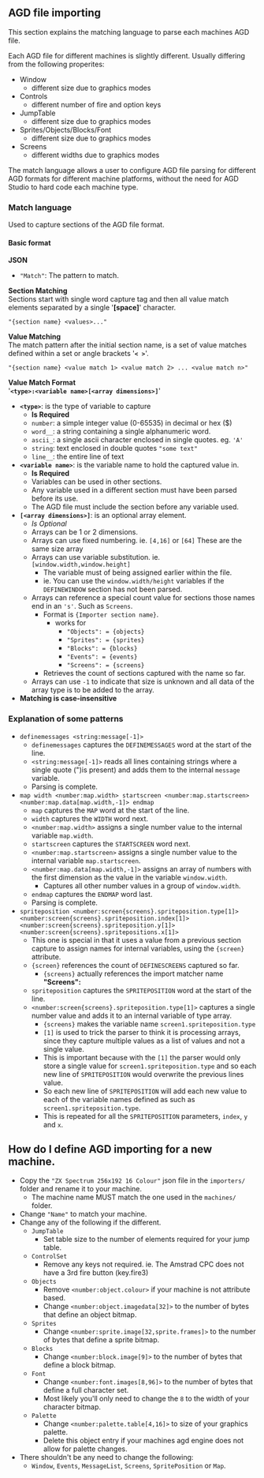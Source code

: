 ## AGD file importing
This section explains the matching language to parse each machines AGD file.

Each AGD file for different machines is slightly different.
Usually differing from the following properites:
- Window
  - different size due to graphics modes
- Controls
  - different number of fire and option keys
- JumpTable 
  - different size due to graphics modes
- Sprites/Objects/Blocks/Font 
  - different size due to graphics modes
- Screens
  - different widths due to graphics modes

The match language allows a user to configure AGD file parsing for different AGD formats for different machine platforms, without the need for AGD Studio to hard code each machine type.

### Match language
Used to capture sections of the AGD file format.

#### Basic format
**JSON**<br>
- `"Match"`: The pattern to match.

**Section Matching**<br>
Sections start with single word capture tag and then all value match elements separated by a single '**[space]**' character.
```
"{section name} <values>..."
```

**Value Matching**<br>
The match pattern after the initial section name, is a set of value matches defined within a set or angle brackets '**`< >`**'.
```
"{section name} <value match 1> <value match 2> ... <value match n>"
```

**Value Match Format**<br>
'**`<type>:<variable name>[<array dimensions>]`**'<br>
- **`<type>`**: is the type of variable to capture
  - **Is Required**
  - `number`: a simple integer value (0-65535) in decimal or hex ($)
  - `word__`: a string containing a single alphanumeric word.
  - `ascii_`: a single ascii character enclosed in single quotes. eg. `'A'`
  - `string`: text enclosed in double quotes `"some text"`
  - `line__`: the entire line of text
- **`<variable name>`**: is the variable name to hold the captured value in.
  - **Is Required**
  - Variables can be used in other sections.
  - Any variable used in a different section must have been parsed before its use. 
  - The AGD file must include the section before any variable used.
- **`[<array dimensions>]`**: is an optional array element.
  - *Is Optional*
  - Arrays can be 1 or 2 dimensions.
  - Arrays can use fixed numbering. ie. `[4,16]` or `[64]` These are the same size array
  - Arrays can use variable substitution. ie. `[window.width,window.height]`
     - The variable must of being assigned earlier within the file.
	 - ie. You can use the `window.width/height` variables if the `DEFINEWINDOW` section has not been parsed.
  - Arrays can reference a special count value for sections those names end in an `'s'`. Such as `Screens`.
	 - Format is `{Importer section name}`.
	   - works for 
	      - `"Objects": = {objects}`
		  - `"Sprites": = {sprites}`
		  - `"Blocks": = {blocks}`
		  - `"Events": = {events}`
		  - `"Screens": = {screens}`
     - Retrieves the count of sections captured with the name so far.
  - Arrays can use `-1` to indicate that size is unknown and all data of the array type is to be added to the array.
- **Matching is case-insensitive**

### Explanation of some patterns
 - `definemessages <string:message[-1]>`
	- `definemessages` captures the `DEFINEMESSAGES` word at the start of the line.
	- `<string:message[-1]>` reads all lines containing strings where a single quote (")is present) and adds them to the internal `message` variable.
    - Parsing is complete.
 - `map width <number:map.width> startscreen <number:map.startscreen> <number:map.data[map.width,-1]> endmap`
    - `map` captures the `MAP` word at the start of the line.
    - `width` captures the `WIDTH` word next.
    - `<number:map.width>` assigns a single number value to the internal variable `map.width`.
    - `startscreen` captures the `STARTSCREEN` word next.
    - `<number:map.startscreen>` assigns a single number value to the internal variable `map.startscreen`.
    - `<number:map.data[map.width,-1]>` assigns an array of numbers with the first dimension as the value in the variable `window.width`.
       - Captures all other number values in a group of `window.width`.
    - `endmap` captures the `ENDMAP` word last.
    - Parsing is complete.
- `spriteposition <number:screen{screens}.spriteposition.type[1]> <number:screen{screens}.spriteposition.index[1]> <number:screen{screens}.spriteposition.y[1]> <number:screen{screens}.spritepositions.x[1]>`
	- This one is special in that it uses a value from a previous section capture to assign names for internal variables, using the `{screen}` attribute.
	- `{screen}` references the count of `DEFINESCREENS` captured so far.
	  - `{screens}` actually references the import matcher name **"Screens":**
	- `spriteposition` captures the `SPRITEPOSITION` word at the start of the line.
	- `<number:screen{screens}.spriteposition.type[1]>` captures a single number value and adds it to an internal variable of type array.
	   - `{screens}` makes the variable name `screen1.spriteposition.type`
	   - `[1]` is used to trick the parser to think it is processing arrays, since they capture multiple values as a list of values and not a single value. 
	   - This is important because with the `[1]` the parser would only store a single value for `screen1.spriteposition.type` and so each new line of `SPRITEPOSITION` would overwrite the previous lines value.
	   - So each new line of `SPRITEPOSITION` will add each new value to each of the variable names defined as such as `screen1.spriteposition.type`.
	   - This is repeated for all the `SPRITEPOSITION` parameters, `index`, `y` and `x`.
   

## How do I define AGD importing for a new machine.
- Copy the `"ZX Spectrum 256x192 16 Colour"` json file in the `importers/` folder and rename it to your machine.
   - The machine name MUST match the one used in the `machines/` folder.
- Change `"Name"` to match your machine.
- Change any of the following if the different.
   - `JumpTable` 
      - Set table size to the number of elements required for your jump table.
   - `ControlSet` 
	  - Remove any keys not required. ie. The Amstrad CPC does not have a 3rd fire button (key.fire3)
   - `Objects` 
	 - Remove `<number:object.colour>` if your machine is not attribute based.
	 - Change `<number:object.imagedata[32]>` to the number of bytes that define an object bitmap.
   - `Sprites`
     - Change `<number:sprite.image[32,sprite.frames]>` to the number of bytes that define a sprite bitmap.
   - `Blocks`
	 - Change `<number:block.image[9]>` to the number of bytes that define a block bitmap.
   - `Font`
     - Change `<number:font.images[8,96]>` to the number of bytes that define a full character set.
	 - Most likely you'll only need to change the `8` to the width of your character bitmap.
   - `Palette`
     - Change `<number:palette.table[4,16]>` to size of your graphics palette.
	 - Delete this object entry if your machines agd engine does not allow for palette changes.
- There shouldn't be any need to change the following:
   - `Window`, `Events`, `MessageList`, `Screens`, `SpritePosition` or `Map`.